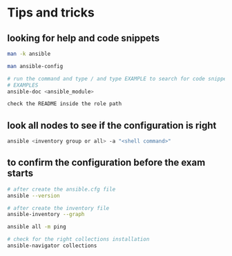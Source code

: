 # Tips and tricks

## looking for help and code snippets

```bash
man -k ansible
```

```bash
man ansible-config
```

```bash
# run the command and type / and type EXAMPLE to search for code snippets
# EXAMPLES
ansible-doc <ansible_module>
```

```bash
check the README inside the role path
```

## look all nodes to see if the configuration is right

```bash
ansible <inventory group or all> -a "<shell command>"
```

## to confirm the configuration before the exam starts

```bash
# after create the ansible.cfg file
ansible --version
```

```bash
# after create the inventory file
ansible-inventory --graph

ansible all -m ping
```

```bash
# check for the right collections installation
ansible-navigator collections
```